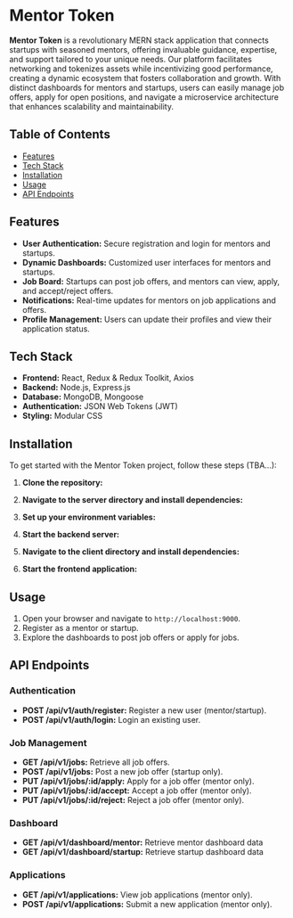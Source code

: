 # Mentor Token

**Mentor Token** is a revolutionary MERN stack application that connects startups with seasoned mentors, 
offering invaluable guidance, expertise, and support tailored to your unique needs. Our platform facilitates networking and tokenizes assets while incentivizing good performance,
 creating a dynamic ecosystem that fosters collaboration and growth. With distinct dashboards for mentors and startups, users can easily manage job offers,
 apply for open positions, and navigate a microservice architecture that enhances scalability and maintainability.

## Table of Contents

- [Features](#features)
- [Tech Stack](#tech-stack)
- [Installation](#installation)
- [Usage](#usage)
- [API Endpoints](#api-endpoints)

## Features

- **User Authentication:** Secure registration and login for mentors and startups.
- **Dynamic Dashboards:** Customized user interfaces for mentors and startups.
- **Job Board:** Startups can post job offers, and mentors can view, apply, and accept/reject offers.
- **Notifications:** Real-time updates for mentors on job applications and offers.
- **Profile Management:** Users can update their profiles and view their application status.

## Tech Stack

- **Frontend:** React, Redux & Redux Toolkit, Axios
- **Backend:** Node.js, Express.js
- **Database:** MongoDB, Mongoose
- **Authentication:** JSON Web Tokens (JWT)
- **Styling:** Modular CSS

## Installation

To get started with the Mentor Token project, follow these steps (TBA...):

1. **Clone the repository:**

2. **Navigate to the server directory and install dependencies:**

3. **Set up your environment variables:**

4. **Start the backend server:**

5. **Navigate to the client directory and install dependencies:**

6. **Start the frontend application:**


## Usage

1. Open your browser and navigate to `http://localhost:9000`.
2. Register as a mentor or startup.
3. Explore the dashboards to post job offers or apply for jobs.

## API Endpoints

### Authentication

- **POST /api/v1/auth/register:** Register a new user (mentor/startup).
- **POST /api/v1/auth/login:** Login an existing user.

### Job Management

- **GET /api/v1/jobs:** Retrieve all job offers.
- **POST /api/v1/jobs:** Post a new job offer (startup only).
- **PUT /api/v1/jobs/:id/apply:** Apply for a job offer (mentor only).
- **PUT /api/v1/jobs/:id/accept:** Accept a job offer (mentor only).
- **PUT /api/v1/jobs/:id/reject:** Reject a job offer (mentor only).

### Dashboard

- **GET /api/v1/dashboard/mentor:** Retrieve mentor dashboard data
- **GET /api/v1/dashboard/startup:** Retrieve startup dashboard data

### Applications

- **GET /api/v1/applications:** View job applications (mentor only).
- **POST /api/v1/applications:** Submit a new application (mentor only).
